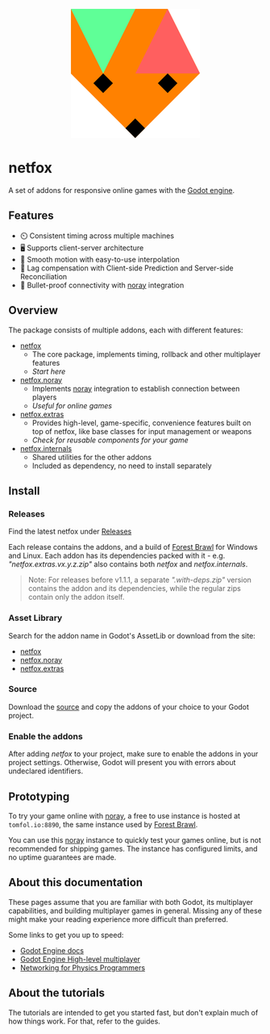 <p style="text-align: center">
  <img src="assets/netfox.svg" />
</p>

# netfox

A set of addons for responsive online games with the [Godot engine].

## Features

* ⏲️  Consistent timing across multiple machines
* 🖥️ Supports client-server architecture
* 🧈 Smooth motion with easy-to-use interpolation
* 💨 Lag compensation with Client-side Prediction and Server-side Reconciliation
* 🛜 Bullet-proof connectivity with [noray] integration

## Overview

The package consists of multiple addons, each with different features:

* [netfox]
    * The core package, implements timing, rollback and other multiplayer
      features
    * *Start here*
* [netfox.noray]
    * Implements [noray] integration to establish connection between players
    * *Useful for online games*
* [netfox.extras]
    * Provides high-level, game-specific, convenience features built on top of
      netfox, like base classes for input management or weapons
    * *Check for reusable components for your game*
* [netfox.internals]
    * Shared utilities for the other addons
    * Included as dependency, no need to install separately

## Install

### Releases

Find the latest netfox under
[Releases](https://github.com/foxssake/netfox/releases)

Each release contains the addons, and a build of [Forest Brawl] for Windows and
Linux. Each addon has its dependencies packed with it - e.g.
*"netfox.extras.vx.y.z.zip"* also contains both *netfox* and
*netfox.internals*.

> Note: For releases before v1.1.1, a separate *".with-deps.zip"* version
> contains the addon and its dependencies, while the regular zips contain only
> the addon itself.

### Asset Library

Search for the addon name in Godot's AssetLib or download from the site:

* [netfox](https://godotengine.org/asset-library/asset/2375)
* [netfox.noray](https://godotengine.org/asset-library/asset/2376)
* [netfox.extras](https://godotengine.org/asset-library/asset/2377)

### Source

Download the [source] and copy the addons of your choice to your Godot project.

### Enable the addons

After adding *netfox* to your project, make sure to enable the addons in your
project settings. Otherwise, Godot will present you with errors about
undeclared identifiers.

## Prototyping

To try your game online with [noray], a free to use instance is hosted at
`tomfol.io:8890`, the same instance used by [Forest Brawl].

You can use this [noray] instance to quickly test your games online, but is not
recommended for shipping games. The instance has configured limits, and no
uptime guarantees are made.

## About this documentation

These pages assume that you are familiar with both Godot, its multiplayer
capabilities, and building multiplayer games in general. Missing any of these
might make your reading experience more difficult than preferred.

Some links to get you up to speed:

* [Godot Engine docs](https://docs.godotengine.org/en/stable/index.html)
* [Godot Engine High-level multiplayer](https://docs.godotengine.org/en/stable/tutorials/networking/high_level_multiplayer.html)
* [Networking for Physics Programmers](https://www.gdcvault.com/play/1022195/Physics-for-Game-Programmers-Networking)

## About the tutorials

The tutorials are intended to get you started fast, but don't explain much of
how things work. For that, refer to the guides.

[netfox]: https://github.com/foxssake/netfox/tree/main/addons/netfox
[netfox.noray]: https://github.com/foxssake/netfox/tree/main/addons/netfox.noray
[netfox.extras]: https://github.com/foxssake/netfox/tree/main/addons/netfox.extras
[netfox.internals]: https://github.com/foxssake/netfox/tree/main/addons/netfox.internals
[Forest Brawl]: https://github.com/foxssake/netfox/tree/main/examples/forest-brawl

[Godot engine]: https://godotengine.org/
[noray]: https://github.com/foxssake/noray
[source]: https://github.com/foxssake/netfox/archive/refs/heads/main.zip
